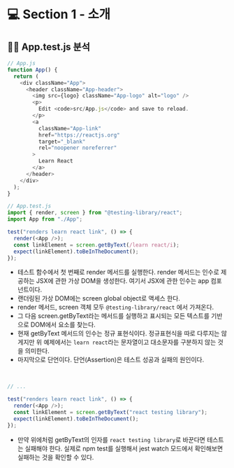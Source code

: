 # 💻 Section 1 - 소개

## 🧑‍💻 App.test.js 분석

```js
// App.js
function App() {
  return (
    <div className="App">
      <header className="App-header">
        <img src={logo} className="App-logo" alt="logo" />
        <p>
          Edit <code>src/App.js</code> and save to reload.
        </p>
        <a
          className="App-link"
          href="https://reactjs.org"
          target="_blank"
          rel="noopener noreferrer"
        >
          Learn React
        </a>
      </header>
    </div>
  );
}
```

```js
// App.test.js
import { render, screen } from "@testing-library/react";
import App from "./App";

test("renders learn react link", () => {
  render(<App />);
  const linkElement = screen.getByText(/learn react/i);
  expect(linkElement).toBeInTheDocument();
});
```

- 테스트 함수에서 첫 번째로 render 메서드를 실행한다. render 메서드는 인수로 제공하는 JSX에 관한 가상 DOM을 생성한다. 여기서 JSX에 관한 인수는 app 컴포넌트이다.
- 랜더링된 가상 DOM에는 screen global object로 액세스 한다.
- render 메서드, screen 객체 모두 `@testing-library/react` 에서 가져온다.
- 그 다음 screen.getByText라는 메서드를 실행하고 표시되는 모든 텍스트를 기반으로 DOM에서 요소를 찾는다.
- 현재 getByText 메서드의 인수는 정규 표현식이다. 정규표현식을 따로 다루지는 않게지만 위 예제에서는 `learn react`라는 문자열이고 대소문자를 구분하지 않는 것을 의미한다.
- 마지막으로 단언이다. 단언(Assertion)은 테스트 성공과 실패의 원인이다.

<br />

```js
// ...

test("renders learn react link", () => {
  render(<App />);
  const linkElement = screen.getByText("react testing library");
  expect(linkElement).toBeInTheDocument();
});
```

- 만약 위에처럼 getByText의 인자를 `react testing library`로 바꾼다면 테스트는 실패해야 한다. 실제로 npm test를 실행해서 jest watch 모드에서 확인해보면 실패하는 것을 확인할 수 있다.

<br />
